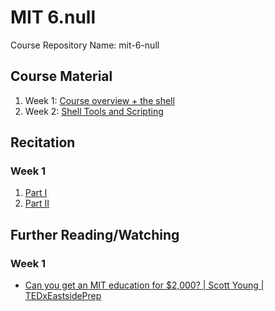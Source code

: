 # MIT 6.null
Course Repository Name: mit-6-null

## Course Material
1. Week 1: [Course overview + the shell](https://missing.csail.mit.edu/2020/course-shell/)
2. Week 2: [Shell Tools and Scripting](https://missing.csail.mit.edu/2020/shell-tools/)


## Recitation
### Week 1
1. [Part I](https://www.youtube.com/watch?v=-63PRCbNhUA)
2. [Part II](https://www.youtube.com/watch?v=OQ2zrYvTZhw)

## Further Reading/Watching
### Week 1
- [Can you get an MIT education for $2,000? | Scott Young | TEDxEastsidePrep](https://www.youtube.com/watch?v=piSLobJfZ3c)